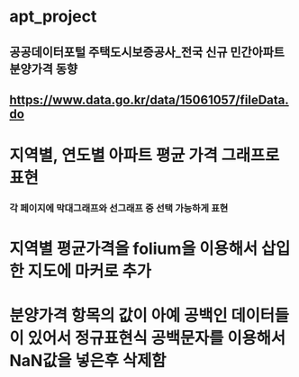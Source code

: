 # apt_project
## 공공데이터포털 주택도시보증공사_전국 신규 민간아파트 분양가격 동향 
## https://www.data.go.kr/data/15061057/fileData.do


# 지역별, 연도별 아파트 평균 가격 그래프로 표현
### 각 페이지에 막대그래프와 선그래프 중 선택 가능하게 표현

# 지역별 평균가격을 folium을 이용해서 삽입한 지도에 마커로 추가




# 분양가격 항목의 값이 아예 공백인 데이터들이 있어서 정규표현식 공백문자를 이용해서 NaN값을 넣은후 삭제함